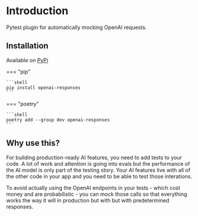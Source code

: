# Introduction

Pytest plugin for automatically mocking OpenAI requests.

## Installation

Available on [PyPi](https://pypi.org/project/openai-responses/)

=== "pip"

    ```shell
    pip install openai-responses
    ```

=== "poetry"

    ```shell
    poetry add --group dev openai-responses
    ```

## Why use this?

For building production-ready AI features, you need to add tests to your code. A lot of work and attention is going into evals but the performance of the AI model is only part of the testing story.
Your AI features live with all of the other code in your app and you need to be able to test those interations.

To avoid actually using the OpenAI endpoints in your tests - which cost money and are probabilistic - you can mock those calls so that everything works the way it will in production but with
but with predetermined responses.
